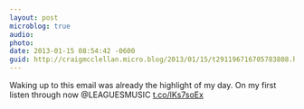 ```yaml
---
layout: post
microblog: true
audio: 
photo: 
date: 2013-01-15 08:54:42 -0600
guid: http://craigmcclellan.micro.blog/2013/01/15/t291196716705783808.html
---
```

Waking up to this email was already the highlight of my day. On my first listen through now @LEAGUESMUSIC [t.co/lKs7soEx](http://t.co/lKs7soEx)
